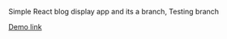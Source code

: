 Simple React blog display app and its a branch, Testing branch

[Demo link](https://blog-posts.now.sh/)